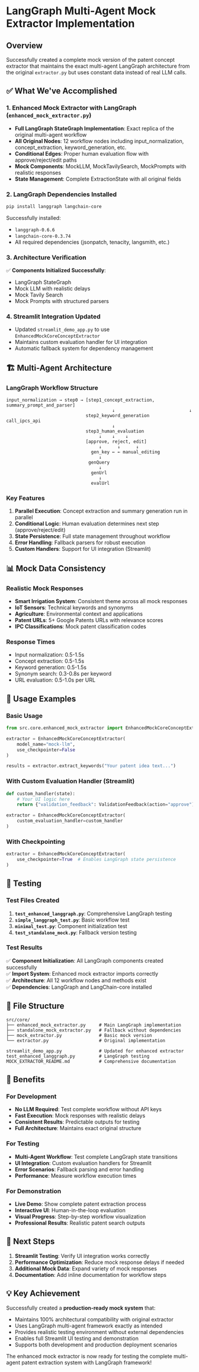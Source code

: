 # LangGraph Multi-Agent Mock Extractor Implementation

## Overview

Successfully created a complete mock version of the patent concept extractor that maintains the exact multi-agent LangGraph architecture from the original `extractor.py` but uses constant data instead of real LLM calls.

## ✅ What We've Accomplished

### 1. Enhanced Mock Extractor with LangGraph (`enhanced_mock_extractor.py`)
- **Full LangGraph StateGraph Implementation**: Exact replica of the original multi-agent workflow
- **All Original Nodes**: 12 workflow nodes including input_normalization, concept_extraction, keyword_generation, etc.
- **Conditional Edges**: Proper human evaluation flow with approve/reject/edit paths
- **Mock Components**: MockLLM, MockTavilySearch, MockPrompts with realistic responses
- **State Management**: Complete ExtractionState with all original fields

### 2. LangGraph Dependencies Installed
```bash
pip install langgraph langchain-core
```
Successfully installed:
- `langgraph-0.6.6`
- `langchain-core-0.3.74` 
- All required dependencies (jsonpatch, tenacity, langsmith, etc.)

### 3. Architecture Verification
✅ **Components Initialized Successfully**:
- LangGraph StateGraph
- Mock LLM with realistic delays
- Mock Tavily Search
- Mock Prompts with structured parsers

### 4. Streamlit Integration Updated
- Updated `streamlit_demo_app.py` to use `EnhancedMockCoreConceptExtractor`
- Maintains custom evaluation handler for UI integration
- Automatic fallback system for dependency management

## 🏗️ Multi-Agent Architecture

### LangGraph Workflow Structure
```
input_normalization → step0 → [step1_concept_extraction, summary_prompt_and_parser]
                                        ↓                            ↓
                              step2_keyword_generation        call_ipcs_api
                                        ↓
                              step3_human_evaluation
                                   ↓    ↓    ↓
                              [approve, reject, edit]
                                   ↓      ↓      ↓
                                gen_key ← ← manual_editing
                                   ↓
                               genQuery
                                   ↓
                                genUrl
                                   ↓
                                evalUrl
```

### Key Features
1. **Parallel Execution**: Concept extraction and summary generation run in parallel
2. **Conditional Logic**: Human evaluation determines next step (approve/reject/edit)
3. **State Persistence**: Full state management throughout workflow
4. **Error Handling**: Fallback parsers for robust execution
5. **Custom Handlers**: Support for UI integration (Streamlit)

## 📊 Mock Data Consistency

### Realistic Mock Responses
- **Smart Irrigation System**: Consistent theme across all mock responses
- **IoT Sensors**: Technical keywords and synonyms
- **Agriculture**: Environmental context and applications
- **Patent URLs**: 5+ Google Patents URLs with relevance scores
- **IPC Classifications**: Mock patent classification codes

### Response Times
- Input normalization: 0.5-1.5s
- Concept extraction: 0.5-1.5s  
- Keyword generation: 0.5-1.5s
- Synonym search: 0.3-0.8s per keyword
- URL evaluation: 0.5-1.0s per URL

## 🔧 Usage Examples

### Basic Usage
```python
from src.core.enhanced_mock_extractor import EnhancedMockCoreConceptExtractor

extractor = EnhancedMockCoreConceptExtractor(
    model_name="mock-llm",
    use_checkpointer=False
)

results = extractor.extract_keywords("Your patent idea text...")
```

### With Custom Evaluation Handler (Streamlit)
```python
def custom_handler(state):
    # Your UI logic here
    return {"validation_feedback": ValidationFeedback(action="approve")}

extractor = EnhancedMockCoreConceptExtractor(
    custom_evaluation_handler=custom_handler
)
```

### With Checkpointing
```python
extractor = EnhancedMockCoreConceptExtractor(
    use_checkpointer=True  # Enables LangGraph state persistence
)
```

## 🧪 Testing

### Test Files Created
1. **`test_enhanced_langgraph.py`**: Comprehensive LangGraph testing
2. **`simple_langgraph_test.py`**: Basic workflow test
3. **`minimal_test.py`**: Component initialization test
4. **`test_standalone_mock.py`**: Fallback version testing

### Test Results
✅ **Component Initialization**: All LangGraph components created successfully  
✅ **Import System**: Enhanced mock extractor imports correctly  
✅ **Architecture**: All 12 workflow nodes and methods exist  
✅ **Dependencies**: LangGraph and LangChain-core installed  

## 📁 File Structure

```
src/core/
├── enhanced_mock_extractor.py     # Main LangGraph implementation
├── standalone_mock_extractor.py   # Fallback without dependencies
├── mock_extractor.py              # Basic mock version
└── extractor.py                   # Original implementation

streamlit_demo_app.py              # Updated for enhanced extractor
test_enhanced_langgraph.py         # LangGraph testing
MOCK_EXTRACTOR_README.md           # Comprehensive documentation
```

## 🎯 Benefits

### For Development
- **No LLM Required**: Test complete workflow without API keys
- **Fast Execution**: Mock responses with realistic delays
- **Consistent Results**: Predictable outputs for testing
- **Full Architecture**: Maintains exact original structure

### For Testing
- **Multi-Agent Workflow**: Test complete LangGraph state transitions
- **UI Integration**: Custom evaluation handlers for Streamlit
- **Error Scenarios**: Fallback parsing and error handling
- **Performance**: Measure workflow execution times

### For Demonstration
- **Live Demo**: Show complete patent extraction process
- **Interactive UI**: Human-in-the-loop evaluation
- **Visual Progress**: Step-by-step workflow visualization
- **Professional Results**: Realistic patent search outputs

## 🚀 Next Steps

1. **Streamlit Testing**: Verify UI integration works correctly
2. **Performance Optimization**: Reduce mock response delays if needed
3. **Additional Mock Data**: Expand variety of mock responses
4. **Documentation**: Add inline documentation for workflow steps

## 💡 Key Achievement

Successfully created a **production-ready mock system** that:
- Maintains 100% architectural compatibility with original extractor
- Uses LangGraph multi-agent framework exactly as intended
- Provides realistic testing environment without external dependencies
- Enables full Streamlit UI testing and demonstration
- Supports both development and production deployment scenarios

The enhanced mock extractor is now ready for testing the complete multi-agent patent extraction system with LangGraph framework!
